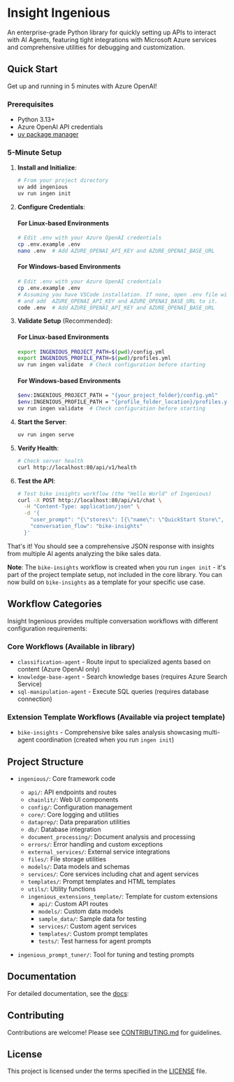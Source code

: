 # Insight Ingenious

An enterprise-grade Python library for quickly setting up APIs to interact with AI Agents, featuring tight integrations with Microsoft Azure services and comprehensive utilities for debugging and customization.

## Quick Start

Get up and running in 5 minutes with Azure OpenAI!

### Prerequisites
- Python 3.13+
- Azure OpenAI API credentials
- [uv package manager](https://docs.astral.sh/uv/)

### 5-Minute Setup

1. **Install and Initialize**:
    ```bash
    # From your project directory
    uv add ingenious
    uv run ingen init
    ```

2. **Configure Credentials**:
    #### For Linux-based Environments
    ```bash
    # Edit .env with your Azure OpenAI credentials
    cp .env.example .env
    nano .env  # Add AZURE_OPENAI_API_KEY and AZURE_OPENAI_BASE_URL
    ```
    #### For Windows-based Environments
    ```bash
    # Edit .env with your Azure OpenAI credentials
    cp .env.example .env
    # Assuming you have VSCode installation. If none, open .env file with your favorite editor
    # and add  AZURE_OPENAI_API_KEY and AZURE_OPENAI_BASE_URL to it.
    code .env  # Add AZURE_OPENAI_API_KEY and AZURE_OPENAI_BASE_URL
    ```

3. **Validate Setup** (Recommended):
    #### For Linux-based Environments
    ```bash
    export INGENIOUS_PROJECT_PATH=$(pwd)/config.yml
    export INGENIOUS_PROFILE_PATH=$(pwd)/profiles.yml
    uv run ingen validate  # Check configuration before starting
    ```

    #### For Windows-based Environments
    ```bash
    $env:INGENIOUS_PROJECT_PATH = "{your_project_folder}/config.yml"
    $env:INGENIOUS_PROFILE_PATH = "{profile_folder_location}/profiles.yml"                        
    uv run ingen validate  # Check configuration before starting
    ```

4. **Start the Server**:
    ```bash
    uv run ingen serve
    ```

5. **Verify Health**:
    ```bash
    # Check server health
    curl http://localhost:80/api/v1/health
    ```

6. **Test the API**:
    ```bash
    # Test bike insights workflow (the "Hello World" of Ingenious)
    curl -X POST http://localhost:80/api/v1/chat \
      -H "Content-Type: application/json" \
      -d '{
        "user_prompt": "{\"stores\": [{\"name\": \"QuickStart Store\", \"location\": \"NSW\", \"bike_sales\": [{\"product_code\": \"QS-001\", \"quantity_sold\": 1, \"sale_date\": \"2023-04-15\", \"year\": 2023, \"month\": \"April\", \"customer_review\": {\"rating\": 5.0, \"comment\": \"Perfect bike for getting started!\"}}], \"bike_stock\": []}], \"revision_id\": \"quickstart-1\", \"identifier\": \"hello-world\"}",
        "conversation_flow": "bike-insights"
      }'
    ```

That's it! You should see a comprehensive JSON response with insights from multiple AI agents analyzing the bike sales data.

**Note**: The `bike-insights` workflow is created when you run `ingen init` - it's part of the project template setup, not included in the core library. You can now build on `bike-insights` as a template for your specific use case.

## Workflow Categories

Insight Ingenious provides multiple conversation workflows with different configuration requirements:

### Core Workflows (Available in library)
- `classification-agent` - Route input to specialized agents based on content (Azure OpenAI only)
- `knowledge-base-agent` - Search knowledge bases (requires Azure Search Service)
- `sql-manipulation-agent` - Execute SQL queries (requires database connection)

### Extension Template Workflows (Available via project template)
- `bike-insights` - Comprehensive bike sales analysis showcasing multi-agent coordination (created when you run `ingen init`)


## Project Structure

- `ingenious/`: Core framework code
  - `api/`: API endpoints and routes
  - `chainlit/`: Web UI components
  - `config/`: Configuration management
  - `core/`: Core logging and utilities
  - `dataprep/`: Data preparation utilities
  - `db/`: Database integration
  - `document_processing/`: Document analysis and processing
  - `errors/`: Error handling and custom exceptions
  - `external_services/`: External service integrations
  - `files/`: File storage utilities
  - `models/`: Data models and schemas
  - `services/`: Core services including chat and agent services
  - `templates/`: Prompt templates and HTML templates
  - `utils/`: Utility functions
  - `ingenious_extensions_template/`: Template for custom extensions
    - `api/`: Custom API routes
    - `models/`: Custom data models
    - `sample_data/`: Sample data for testing
    - `services/`: Custom agent services
    - `templates/`: Custom prompt templates
    - `tests/`: Test harness for agent prompts

- `ingenious_prompt_tuner/`: Tool for tuning and testing prompts

## Documentation

For detailed documentation, see the [docs](https://blog.insight-services-apac.dev/ingenious/):

## Contributing

Contributions are welcome! Please see [CONTRIBUTING.md](https://github.com/Insight-Services-APAC/ingenious/blob/main/CONTRIBUTING.md) for guidelines.

## License

This project is licensed under the terms specified in the [LICENSE](https://github.com/Insight-Services-APAC/ingenious/blob/main/LICENSE) file.
